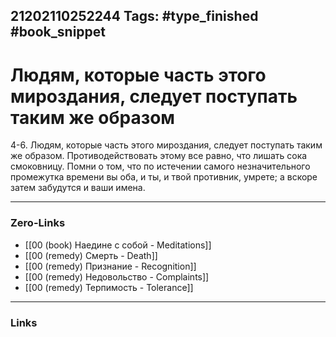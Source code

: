 21202110252244
Tags: #type_finished #book_snippet 
---
# Людям, которые часть этого мироздания, следует поступать таким же образом

 4-6. Людям, которые часть этого мироздания, следует поступать таким же образом. Противодействовать этому все равно, что лишать сока смоковницу. Помни о том, что по истечении самого незначительного промежутка времени вы оба, и ты, и твой противник, умрете; а вскоре затем забудутся и ваши имена. 

---
### Zero-Links
 - [[00 (book) Наедине с собой - Meditations]]
 - [[00 (remedy) Смерть - Death]]
 - [[00 (remedy) Признание - Recognition]]
 - [[00 (remedy) Недовольство - Complaints]]
 - [[00 (remedy) Терпимость - Tolerance]]
---
### Links
